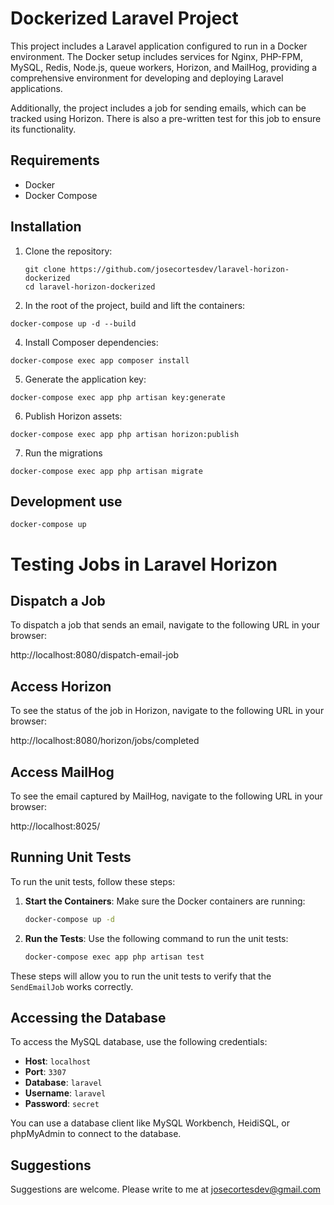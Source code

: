 # Dockerized Laravel Project

This project includes a Laravel application configured to run in a Docker environment. The Docker setup includes services for Nginx, PHP-FPM, MySQL, Redis, Node.js, queue workers, Horizon, and MailHog, providing a comprehensive environment for developing and deploying Laravel applications.

Additionally, the project includes a job for sending emails, which can be tracked using Horizon. There is also a pre-written test for this job to ensure its functionality.

## Requirements

- Docker
- Docker Compose

## Installation

1. Clone the repository:

   ```
   git clone https://github.com/josecortesdev/laravel-horizon-dockerized
   cd laravel-horizon-dockerized
   ```


3. In the root of the project, build and lift the containers:
```
docker-compose up -d --build
```  

4. Install Composer dependencies:
```
docker-compose exec app composer install
``` 

5. Generate the application key:
```
docker-compose exec app php artisan key:generate
``` 
6. Publish Horizon assets:
```
docker-compose exec app php artisan horizon:publish
``` 

7. Run the migrations
```
docker-compose exec app php artisan migrate
```  

## Development use

```
docker-compose up
```


# Testing Jobs in Laravel Horizon

## Dispatch a Job

To dispatch a job that sends an email, navigate to the following URL in your browser:

http://localhost:8080/dispatch-email-job


## Access Horizon

To see the status of the job in Horizon, navigate to the following URL in your browser:

http://localhost:8080/horizon/jobs/completed


## Access MailHog

To see the email captured by MailHog, navigate to the following URL in your browser:

http://localhost:8025/


## Running Unit Tests

To run the unit tests, follow these steps:

1. **Start the Containers**: Make sure the Docker containers are running:
    ```sh
    docker-compose up -d
    ```

2. **Run the Tests**: Use the following command to run the unit tests:
    ```sh
    docker-compose exec app php artisan test
    ```

These steps will allow you to run the unit tests to verify that the `SendEmailJob` works correctly.

## Accessing the Database

To access the MySQL database, use the following credentials:

- **Host**: `localhost`
- **Port**: `3307`
- **Database**: `laravel`
- **Username**: `laravel`
- **Password**: `secret`

You can use a database client like MySQL Workbench, HeidiSQL, or phpMyAdmin to connect to the database.


## Suggestions
Suggestions are welcome. Please write to me at josecortesdev@gmail.com